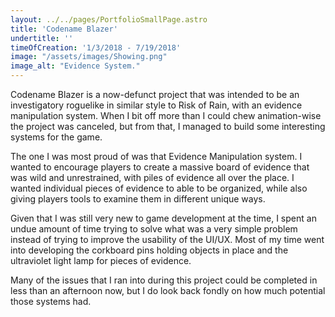 ```yaml
---
layout: ../../pages/PortfolioSmallPage.astro
title: 'Codename Blazer'
undertitle: ''
timeOfCreation: '1/3/2018 - 7/19/2018'
image: "/assets/images/Showing.png"
image_alt: "Evidence System."
---
```


Codename Blazer is a now-defunct project that was intended to be an investigatory roguelike in similar style to Risk of Rain, with an evidence manipulation system. When I bit off more than I could chew animation-wise the project was canceled, but from that, I managed to build some interesting systems for the game.

The one I was most proud of was that Evidence Manipulation system. I wanted to encourage players to create a massive board of evidence that was wild and unrestrained, with piles of evidence all over the place. I wanted individual pieces of evidence to able to be organized, while also giving players tools to examine them in different unique ways.

Given that I was still very new to game development at the time, I spent an undue amount of time trying to solve what was a very simple problem instead of trying to improve the usability of the UI/UX. Most of my time went into developing the corkboard pins holding objects in place and the ultraviolet light lamp for pieces of evidence.

Many of the issues that I ran into during this project could be completed in less than an afternoon now, but I do look back fondly on how much potential those systems had.